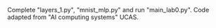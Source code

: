 Complete "layers_1.py", "mnist_mlp.py" and run "main_lab0.py".
Code adapted from "AI computing systems" UCAS.
